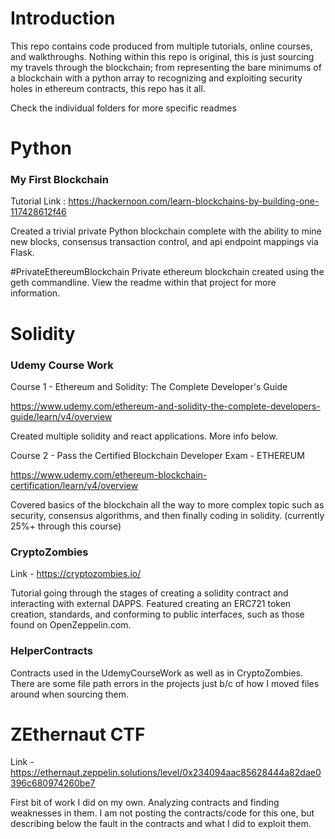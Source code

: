 # Introduction
This repo contains code produced from multiple tutorials, online courses, and walkthroughs. Nothing within this repo is original, this is just sourcing my travels through the blockchain; from representing the bare minimums of a blockchain with a python array to recognizing and exploiting security holes in ethereum contracts, this repo has it all.

Check the individual folders for more specific readmes

# Python
### My First Blockchain
Tutorial Link : https://hackernoon.com/learn-blockchains-by-building-one-117428612f46

Created a trivial private Python blockchain complete with the ability to mine new blocks, consensus transaction control, and api endpoint mappings via Flask. 

#PrivateEthereumBlockchain
Private ethereum blockchain created using the geth commandline. View the readme within that project for more information. 

# Solidity
### Udemy Course Work
Course 1 - Ethereum and Solidity: The Complete Developer's Guide

https://www.udemy.com/ethereum-and-solidity-the-complete-developers-guide/learn/v4/overview

Created multiple solidity and react applications. More info below.


Course 2 - Pass the Certified Blockchain Developer Exam - ETHEREUM

https://www.udemy.com/ethereum-blockchain-certification/learn/v4/overview

Covered basics of the blockchain all the way to more complex topic such as security, consensus algorithms, and then finally coding in solidity. (currently 25%+ through this course)


### CryptoZombies
Link - https://cryptozombies.io/

Tutorial going through the stages of creating a solidity contract and interacting with external DAPPS. Featured creating an ERC721 token creation, standards, and conforming to public interfaces, such as those found on OpenZeppelin.com.


### HelperContracts
Contracts used in the UdemyCourseWork as well as in CryptoZombies. There are some file path errors in the projects just b/c of how I moved files around when sourcing them.

# ZEthernaut CTF 
Link - https://ethernaut.zeppelin.solutions/level/0x234094aac85628444a82dae0396c680974260be7

First bit of work I did on my own. Analyzing contracts and finding weaknesses in them. I am not posting the contracts/code for this one, but describing below the fault in the contracts and what I did to exploit them.
